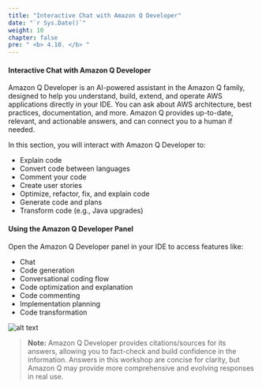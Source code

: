 ```yaml
---
title: "Interactive Chat with Amazon Q Developer"
date: "`r Sys.Date()`"
weight: 10
chapter: false
pre: " <b> 4.10. </b> "
---
```


#### Interactive Chat with Amazon Q Developer

Amazon Q Developer is an AI-powered assistant in the Amazon Q family, designed to help you understand, build, extend, and operate AWS applications directly in your IDE. You can ask about AWS architecture, best practices, documentation, and more. Amazon Q provides up-to-date, relevant, and actionable answers, and can connect you to a human if needed.

In this section, you will interact with Amazon Q Developer to:
- Explain code
- Convert code between languages
- Comment your code
- Create user stories
- Optimize, refactor, fix, and explain code
- Generate code and plans
- Transform code (e.g., Java upgrades)

#### Using the Amazon Q Developer Panel
Open the Amazon Q Developer panel in your IDE to access features like:
- Chat
- Code generation
- Conversational coding flow
- Code optimization and explanation
- Code commenting
- Implementation planning
- Code transformation

![alt text](/images/4-functional_reference/4.10-interactive-chat/image.png?width=40pc)

> **Note:** Amazon Q Developer provides citations/sources for its answers, allowing you to fact-check and build confidence in the information. Answers in this workshop are concise for clarity, but Amazon Q may provide more comprehensive and evolving responses in real use.
